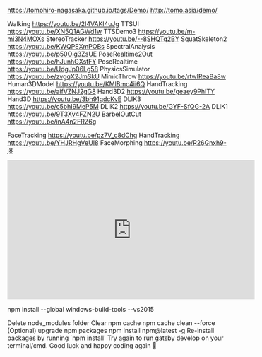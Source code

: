 https://tomohiro-nagasaka.github.io/tags/Demo/
http://tomo.asia/demo/

Walking https://youtu.be/2I4VAKl4uJg
TTSUI https://youtu.be/XN5Q1AGWd1w
TTSDemo3 https://youtu.be/m-mi3N4MOXs
StereoTracker https://youtu.be/--8SHQTq2BY
SquatSkeleton2 https://youtu.be/KWQPEXmPOBs
SpectralAnalysis https://youtu.be/p50Oig3ZsUE
PoseRealtime2Out https://youtu.be/hJunhGXstFY
PoseRealtime https://youtu.be/UdgJp06Lg58
PhysicsSimulator https://youtu.be/zvgqX2JmSkU
MimicThrow https://youtu.be/rtwIReaBa8w
Human3DModel https://youtu.be/KMlBmc4ii6Q
HandTracking https://youtu.be/aifVZNJ2gG8
Hand3D2 https://youtu.be/geaey9PhlTY
Hand3D https://youtu.be/3bh91gdcKvE
DLIK3 https://youtu.be/c5bhI9MeP5M
DLIK2 https://youtu.be/GYF-SfQG-2A
DLIK1 https://youtu.be/9T3Xv4FZN2U
BarbelOutCut https://youtu.be/inA4n2FRZ6g

FaceTracking https://youtu.be/pz7V_c8dChg
HandTracking https://youtu.be/YHJRHgVeUI8
FaceMorphing https://youtu.be/R26Gnxh9-j8


<iframe width="560" height="315" src="https://www.youtube.com/embed/" frameborder="0" allow="accelerometer; autoplay; clipboard-write; encrypted-media; gyroscope; picture-in-picture" allowfullscreen></iframe>


npm install --global windows-build-tools --vs2015


Delete node_modules folder
Clear npm cache npm cache clean --force
(Optional) upgrade npm packages npm install npm@latest -g
Re-install packages by running `npm install'
Try again to run gatsby develop on your terminal/cmd. Good luck and happy coding again 👏

